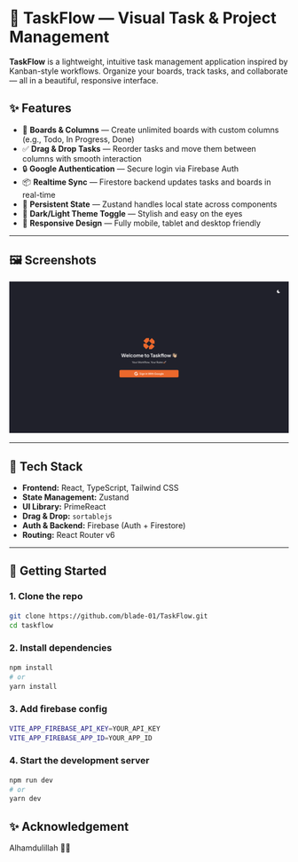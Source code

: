 # 🧠 TaskFlow — Visual Task & Project Management

**TaskFlow** is a lightweight, intuitive task management application inspired by Kanban-style workflows. Organize your boards, track tasks, and collaborate — all in a beautiful, responsive interface.

## ✨ Features

- 🧩 **Boards & Columns** — Create unlimited boards with custom columns (e.g., Todo, In Progress, Done)
- ✅ **Drag & Drop Tasks** — Reorder tasks and move them between columns with smooth interaction
- 🔒 **Google Authentication** — Secure login via Firebase Auth
- 📦 **Realtime Sync** — Firestore backend updates tasks and boards in real-time
- 💾 **Persistent State** — Zustand handles local state across components
- 🌙 **Dark/Light Theme Toggle** — Stylish and easy on the eyes
- 📱 **Responsive Design** — Fully mobile, tablet and desktop friendly

---

## 🖼️ Screenshots

<img src='public/screenshot.png' alt='Your Workflow, Your Rules 🚀'/>

---

## 🔧 Tech Stack

- **Frontend:** React, TypeScript, Tailwind CSS
- **State Management:** Zustand
- **UI Library:** PrimeReact
- **Drag & Drop:** `sortablejs`
- **Auth & Backend:** Firebase (Auth + Firestore)
- **Routing:** React Router v6

---

## 🚀 Getting Started

### 1. Clone the repo

```bash
git clone https://github.com/blade-01/TaskFlow.git
cd taskflow
```
### 2. Install dependencies

```bash
npm install
# or
yarn install
```

### 3. Add firebase config

``` bash
VITE_APP_FIREBASE_API_KEY=YOUR_API_KEY
VITE_APP_FIREBASE_APP_ID=YOUR_APP_ID
```

### 4. Start the development server

``` bash
npm run dev
# or
yarn dev
```

## ✨ Acknowledgement

Alhamdulillah 🤲🏽
